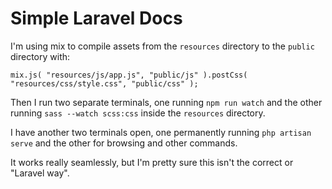 # Simple Laravel Docs

I'm using mix to compile assets from the `resources` directory to the `public` directory with:

```
mix.js( "resources/js/app.js", "public/js" ).postCss( "resources/css/style.css", "public/css" );
```

Then I run two separate terminals, one running `npm run watch` and the other running `sass --watch scss:css` 
inside the `resources` directory.

I have another two terminals open, one permanently running `php artisan serve` and the other for browsing and other commands.

It works really seamlessly, but I'm pretty sure this isn't the correct or "Laravel way".
